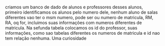 criamos um banco de dado de alunos e professores desses alunos, primeiro identificamos os alunos pelo numero dele, nenhum aluno de salas diferentes vao ter o msm numero, pode ser ou numero de matricula, RM, RA, oq for, incluimos suas informações com numeros diferentes de matricula. Na sefunda tabela colocamos os id do professor, suas informações, como sao tabelas diferentes os numeros de matricula e id nao tem relação nenhuma.
 Uma curiosidade